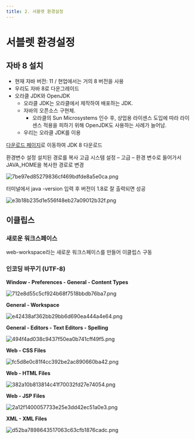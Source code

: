 ```yaml
---
title: 2. 서블렛 환경설정
---
```


# 서블렛 환경설정

## 자바 8 설치
- 현재 자바 버전: 11 / 현업에서는 거의 8 버전을 사용
- 우리도 자바 8로 다운그레이드
- 오라클 JDK와 OpenJDK
    - 오라클 JDK는 오라클에서 제작하여 배포하는 JDK.
    - 자바의 오픈소스 구현체.
        - 오라클의 Sun Microsystems 인수 후, 상업용 라이센스 도입에 따라 라이센스 적용을 피하기 위해 OpenJDK도 사용하는 사례가 늘어남.
    - 우리는 오라클 JDK를 이용

[다운로드 페이지](https://www.oracle.com/java/technologies/downloads/)로 이동하여 JDK 8 다운로드

환경변수 설정
설치된 경로를 복사
고급 시스템 설정 – 고급 – 환경 변수로 들어가서 JAVA_HOME을 복사한 경로로 변경

![7be97ed85279836cf469bdfde8a5e0ca.png](Assets/7be97ed85279836cf469bdfde8a5e0ca.png)

터미널에서 java -version 입력 후 버전이 1.8로 잘 출력되면 성공

![e3b18b235d1e556f48eb27a09012b32f.png](Assets/e3b18b235d1e556f48eb27a09012b32f.png)

## 이클립스

### 새로운 워크스페이스

web-workspace라는 새로운 워크스페이스를 만들어 이클립스 구동

### 인코딩 바꾸기 (UTF-8)

**Window - Preferences - General - Content Types**

![712e8d55c5cf924b68f7518bbdb76ba7.png](Assets/712e8d55c5cf924b68f7518bbdb76ba7.png)


**General - Workspace**

![e42438af362bb29bb6d690ea444a4e64.png](Assets/e42438af362bb29bb6d690ea444a4e64.png)


**General - Editors - Text Editors - Spelling**

![494f4ad038c9437f50ea0b741cff49f5.png](Assets/494f4ad038c9437f50ea0b741cff49f5.png)


**Web - CSS Files**

![fc5d8e0c81f4cc392be2ac890660ba42.png](Assets/fc5d8e0c81f4cc392be2ac890660ba42.png)


**Web - HTML Files**

![382a10b813814c41f70032fd27e74054.png](Assets/382a10b813814c41f70032fd27e74054.png)


**Web - JSP Files**

![2a12f1400057733e25e3dd42ec51a0e3.png](Assets/2a12f1400057733e25e3dd42ec51a0e3.png)


**XML - XML Files**

![d52ba7898643517063c63cfb1876cadc.png](Assets/d52ba7898643517063c63cfb1876cadc.png)



